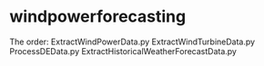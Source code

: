 # windpowerforecasting

The order:
ExtractWindPowerData.py
ExtractWindTurbineData.py
ProcessDEData.py
ExtractHistoricalWeatherForecastData.py

